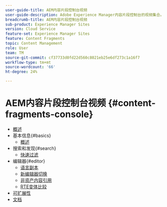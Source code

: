 ```yaml
---
user-guide-title: AEM内容片段控制台视频
user-guide-description: Adobe Experience Manager内容片段控制台的视频集合。
breadcrumb-title: AEM内容片段控制台视频
sub-product: Experience Manager Sites
version: Cloud Service
feature-set: Experience Manager Sites
feature: Content Fragments
topic: Content Management
role: User
team: TM
source-git-commit: cf37733d0fd22d560c8021eb25e6df273c1a16f7
workflow-type: tm+mt
source-wordcount: '66'
ht-degree: 24%

---
```



# AEM内容片段控制台视频 {#content-fragments-console}

+ [概述](overview.md)
+ 基本信息{#basics}
   + [概述](./basics/content-fragments-console.md)
+ 搜索和发现{#search}
   + [快速过滤](search/fast-filtering.md)
+ 编辑器{#editor}
   + [语言副本](editor/language-copies.md)
   + [新编辑器切换](editor/new-editor-toggle.md)
   + [非资产内容引用](editor/non-asset-content-references.md)
   + [RTE变体比较](editor/rte-variant-compare.md)
+ [可扩展性](https://experienceleague.adobe.com/docs/experience-manager-learn/cloud-service/developing/extensibility/content-fragments/overview.html)
+ [文档](https://experienceleague.adobe.com/docs/experience-manager-cloud-service/content/sites/administering/content-fragments/content-fragments-console.html)
